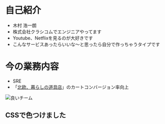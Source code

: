 <link href="/index.css" rel="stylesheet"></link>

# 自己紹介
- 木村 浩一朗
- 株式会社クラシコムでエンジニアやってます
- Youtube、Netflixを見るのが大好きです
- こんなサービスあったらいいな〜と思ったら自分で作っちゃうタイプです

# 今の業務内容
- SRE
- 「[北欧、暮らしの道具店](https://hokuohkurashi.com/)」のカートコンバージョン率向上

![良いチーム](https://user-images.githubusercontent.com/29177665/47275803-86c7b300-d5ed-11e8-957d-847e3ab2295e.jpeg)

## CSSで色つけました
